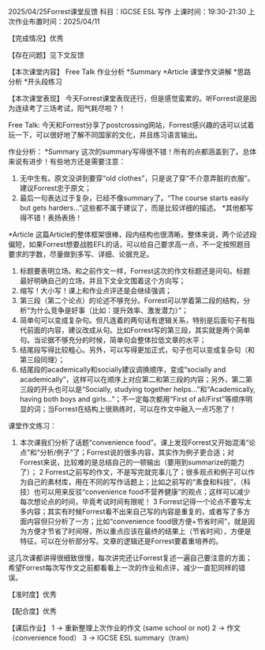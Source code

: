 2025/04/25Forrest课堂反馈
科目：IGCSE ESL 写作
上课时间：19:30-21:30
上次作业布置时间：2025/04/11

【完成情况】优秀

【存在问题】见下文反馈

【本次课堂内容】
Free Talk
作业分析
*Summary
*Article
课堂作文讲解
*思路分析
*开头段练习

【本次课堂表现】
今天Forrest课堂表现还行，但是感觉蛮累的。听Forrest说是因为连续考了三场考试，阳气耗尽啦？！

Free Talk:
今天和Forrest分享了postcrossing网站，Forrest感兴趣的话可以试着玩一下，可以很好地了解不同国家的文化，并且练习语言输出。

作业分析：
*Summary
这次的summary写得很不错！所有的点都涵盖到了。总体来说有进步！有些地方还是需要注意：
1. 无中生有。原文没讲到要穿“old clothes”，只是说了穿“不介意弄脏的衣服”。建议Forrest忠于原文；
2. 最后一句表达过于复杂，已经不像summary了。“The course starts easily but gets harders…”这些都不属于建议了，而是比较详细的描述。
*其他都写得不错！表扬表扬！

*Article
这篇Article的整体框架很棒，段内结构也很清晰。整体来说，两个论述段偏短，如果Forrest想要战胜EFL的话，可以给自己要求高一点，不一定按照题目要求的字数，尽量做到多写、详细、论据充足。
1. 标题要表明立场。和之前作文一样，Forrest这次的作文标题还是问句。标题最好明确自己的立场，并且下文全文围着这个方向写；
2. 缩写！大小写！课上和作业点评还是会继续强调；
3. 第三段（第二个论点）的论述不够充分。Forrest可以学着第二段的结构，分析“为什么竞争是好事（比如：提升效率、激发潜力）”；
4. 简单句可以变成复杂句。但凡连着的两句话有逻辑关系，特别是后面句子有指代前面的内容，建议改成从句。比如Forrest写的第三段，其实就是两个简单句。当论据不够充分的时候，简单句会整体拉低文章的水平；
5. 结尾段写得比较粗心。另外，可以写得更加正式，句子也可以变成复杂句（和第三段同理）；
6. 结尾段的academically和socially建议调换顺序，变成“socially and academically”，这样可以在顺序上对应第二和第三段的内容；另外，第二第三段的开头也可以是“Socially, studying together helps…”和“Academically, having both boys and girls…”；不一定每次都用“First of all/First”等顺序明显的词；当Forrest在结构上很熟练时，可以在作文中融入一点巧思了！

课堂作文练习：
1. 本次课我们分析了话题“convenience food”。课上发现Forrest又开始混淆“论点”和“分析/例子”了；Forrest说的很多内容，其实作为例子更合适；对Forrest来说，比较难的是总结自己的一顿输出（要用到summarize的能力了）；
2 Forrest之前写的作文，不是写完就完事儿了；很多观点和例子可以作为自己的素材库，用在不同的写作话题上；比如之前写的“素食和科技”，（科技）也可以用来反驳“convenience food不营养健康”的观点；这样可以减少每次想论点的时间，毕竟考试时间有限呢！
3 Forrest记得一个论点不要写太多内容；其实有时候Forrest看不出来自己写的内容是重复的，或者写了多方面内容但只分析了一方；比如“convenience food很方便+节省时间”，就是因为方便才节省了时间呀，所以重点应该在最终的结果上（节省时间），方便是特征，可以在分析部分写。文章的逻辑还是Forrest要着重培养的。

这几次课都讲得很细致很慢，每次讲完还让Forrest复述一遍自己要注意的方面；希望Forrest每次写作文之前都看看上一次的作业和点评，减少一直犯同样的错误。
 
【准时度】优秀

【配合度】优秀

【课后作业】
1 -> 重新整理上次作业的作文 (same school or not)
2 -> 作文（convenience food）
3 -> IGCSE ESL summary（tram）
